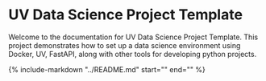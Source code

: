# UV Data Science Project Template

Welcome to the documentation for UV Data Science Project Template. This project demonstrates how to set up a data science environment using Docker, UV, FastAPI, along with other tools for developing python projects.

<!-- Include the content of README.md -->
{%
    include-markdown "../README.md"
    start="<!--docs-ref-index-start-->"
    end="<!--docs-ref-index-end-->"
%}

